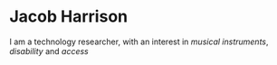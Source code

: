 # Jacob Harrison

I am a technology researcher, with an interest in _musical instruments_, _disability_ and _access_
